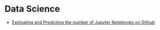 # Data Science

- [Estimating and Predicting the number of Jupyter Notebooks on Github](https://kyso.io/KyleOS/nbestimate)
